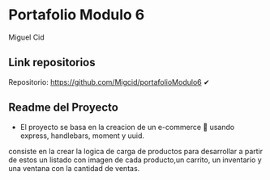 # Portafolio Modulo 6

Miguel Cid

## Link repositorios
Repositorio: https://github.com/Migcid/portafolioModulo6 ✔
## Readme del Proyecto
- El proyecto se basa en la creacion de un e-commerce 🛒 usando express, handlebars, moment y uuid.

consiste en la crear la logica de carga de productos para desarrollar a partir de estos un listado con imagen de cada producto,un carrito, un inventario y una ventana con la cantidad de ventas.


